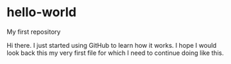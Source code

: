 # hello-world
My first repository

Hi there. I just started using GitHub to learn how it works. I hope I would look back this my very first file for which I need to continue doing like this.
